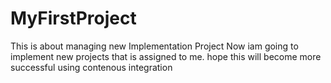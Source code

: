 # MyFirstProject
This is about managing new Implementation Project
Now iam going to implement new projects that is assigned to me.
hope this will become more successful using contenous integration
